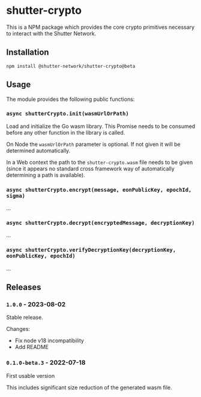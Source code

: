# shutter-crypto

This is a NPM package which provides the core crypto primitives necessary to
interact with the Shutter Network.

## Installation

```
npm install @shutter-network/shutter-crypto@beta
```

## Usage

The module provides the following public functions:

### `async shutterCrypto.init(wasmUrlOrPath)`

Load and initialize the Go wasm library. This Promise needs to be consumed
before any other function in the library is called.

On Node the `wasmUrlOrPath` parameter is optional. If not given it will be
determined automatically.

In a Web context the path to the `shutter-crypto.wasm` file needs to be given
(since it appears no standard cross framework way of automatically determining a
path is available).

### `async shutterCrypto.encrypt(message, eonPublicKey, epochId, sigma)`

...

### `async shutterCrypto.decrypt(encryptedMessage, decryptionKey)`

...

### `async shutterCrypto.verifyDecryptionKey(decryptionKey, eonPublicKey, epochId)`

...

## Releases

### `1.0.0` - 2023-08-02

Stable release.

Changes:

- Fix node v18 incompatibility
- Add README

### `0.1.0-beta.3` - 2022-07-18

First usable version

This includes significant size reduction of the generated wasm file.
